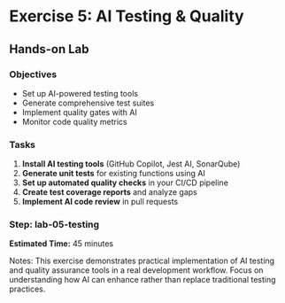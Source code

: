 <!-- .slide: class="exercice" -->

# Exercise 5: AI Testing & Quality
## **Hands-on Lab**

### **Objectives**
- Set up AI-powered testing tools
- Generate comprehensive test suites
- Implement quality gates with AI
- Monitor code quality metrics

### **Tasks**
1. **Install AI testing tools** (GitHub Copilot, Jest AI, SonarQube)
2. **Generate unit tests** for existing functions using AI
3. **Set up automated quality checks** in your CI/CD pipeline
4. **Create test coverage reports** and analyze gaps
5. **Implement AI code review** in pull requests

### **Step: lab-05-testing**

**Estimated Time:** 45 minutes

Notes:
This exercise demonstrates practical implementation of AI testing and quality assurance tools in a real development workflow. Focus on understanding how AI can enhance rather than replace traditional testing practices.

